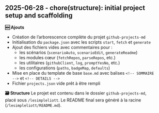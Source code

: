 ## 2025-06-28 - chore(structure): initial project setup and scaffolding

**🆕 Ajouts**
- Création de l’arborescence complète du projet `github-projects-md`
- Initialisation du `package.json` avec les scripts `start`, `fetch` et `generate`
- Ajout des fichiers vides avec commentaires pour :
  - les scénarios (`scenarioAuto`, `scenarioEdit`, `generateReadme`)
  - les modules cœur (`fetchRepos`, `parseRepos`, etc.)
  - les utilitaires (`githubClient`, `log`, `promptYesNo`, etc.)
  - les configurations (`paths`, `badgeMap`, `defaults`)
- Mise en place du template de base `base.md` avec balises `<!-- SOMMAIRE -->` et `<!-- DETAILS -->`
- Fichier `projects.json` vide prêt à être rempli

**🗃 Structure**
Le projet est contenu dans le dossier `github-projects-md`, placé sous `/lesimpleliott`.
Le README final sera généré à la racine (`/lesimpleliott/README.md`).
